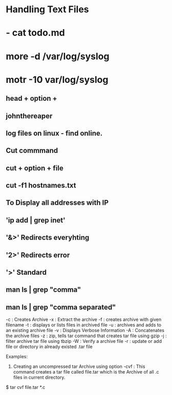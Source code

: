# Handling Text Files
  

  # - cat todo.md

# more -d /var/log/syslog

# motr -10 var/log/syslog

## head + option + 

## johnthereaper 

## log files on linux - find online.


## Cut commmand 
## cut + option + file 
## cut -f1 hostnames.txt


## To Display all addresses with IP
 ## 'ip add | grep inet'

## '&>' Redirects everyhting
## '2>' Redirects error 
##  '>' Standard 
## man ls | grep "comma"
## man ls | grep "comma separated"


-c : Creates Archive 
-x : Extract the archive 
-f : creates archive with given filename 
-t : displays or lists files in archived file 
-u : archives and adds to an existing archive file 
-v : Displays Verbose Information 
-A : Concatenates the archive files 
-z : zip, tells tar command that creates tar file using gzip 
-j : filter archive tar file using tbzip 
-W : Verify a archive file 
-r : update or add file or directory in already existed .tar file 


Examples: 
1. Creating an uncompressed tar Archive using option -cvf : This command creates a tar file called file.tar which is the Archive of all .c files in current directory. 



$ tar cvf file.tar *.c